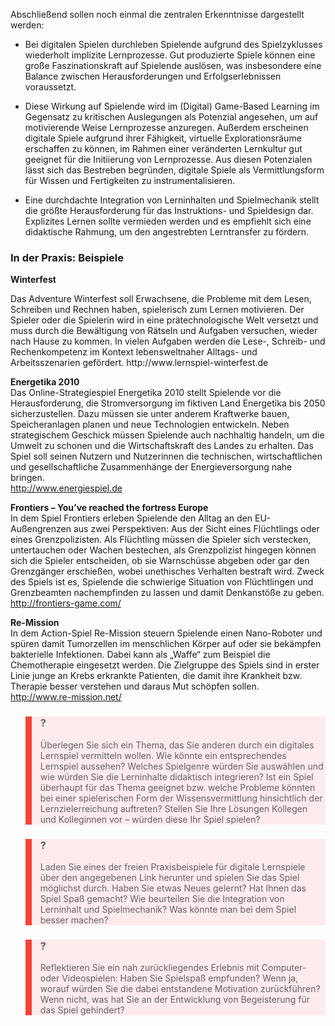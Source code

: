 <!-- filename: 04_Zusammenfassung_und_zentrale_Erkenntnisse.md -->
<!-- title: Zusammenfassung und zentrale Erkenntnisse -->

Abschließend sollen noch einmal die zentralen Erkenntnisse dargestellt werden:

- Bei digitalen Spielen durchleben Spielende aufgrund des Spielzyklusses wiederholt implizite Lernprozesse. Gut produzierte Spiele können eine große Faszinationskraft auf Spielende auslösen, was insbesondere eine Balance zwischen Herausforderungen und Erfolgserlebnissen voraussetzt.

- Diese Wirkung auf Spielende wird im (Digital) Game-Based Learning im Gegensatz zu kritischen Auslegungen als Potenzial angesehen, um auf motivierende Weise Lernprozesse anzuregen. Außerdem erscheinen digitale Spiele aufgrund ihrer Fähigkeit, virtuelle Explorationsräume erschaffen zu können, im Rahmen einer veränderten Lernkultur gut geeignet für die Initiierung von Lernprozesse. Aus diesen Potenzialen lässt sich das Bestreben begründen, digitale Spiele als Vermittlungsform für Wissen und Fertigkeiten zu instrumentalisieren.
- Eine durchdachte Integration von Lerninhalten und Spielmechanik stellt die größte Herausforderung für das Instruktions- und Spieldesign dar. Explizites Lernen sollte vermieden werden und es empfiehlt sich eine didaktische Rahmung, um den angestrebten Lerntransfer zu fördern.

### In der Praxis: Beispiele

**Winterfest**  
</blockquote> Das Adventure Winterfest soll Erwachsene, die Probleme mit dem Lesen, Schreiben und Rechnen haben, spielerisch zum Lernen motivieren. Der Spieler oder die Spielerin wird in eine prätechnologische Welt versetzt und muss durch die Bewältigung von Rätseln und Aufgaben versuchen, wieder nach Hause zu kommen. In vielen Aufgaben werden die Lese-, Schreib- und Rechenkompetenz im Kontext lebensweltnaher Alltags- und Arbeitsszenarien gefördert.  
http://www.lernspiel-winterfest.de

**Energetika 2010**  
Das Online-Strategiespiel Energetika 2010 stellt Spielende vor die Herausforderung, die Stromversorgung im fiktiven Land Energetika bis 2050 sicherzustellen. Dazu müssen sie unter anderem Kraftwerke bauen, Speicheranlagen planen und neue Technologien entwickeln. Neben strategischem Geschick müssen Spielende auch nachhaltig handeln, um die Umwelt zu schonen und die Wirtschaftskraft des Landes zu erhalten. Das Spiel soll seinen Nutzern und Nutzerinnen die technischen, wirtschaftlichen und gesellschaftliche Zusammenhänge der Energieversorgung nahe bringen.  
http://www.energiespiel.de

**Frontiers – You’ve reached the fortress Europe**  
In dem Spiel Frontiers erleben Spielende den Alltag an den EU-Außengrenzen aus zwei Perspektiven: Aus der Sicht eines Flüchtlings oder eines Grenzpolizisten. Als Flüchtling müssen die Spieler sich verstecken, untertauchen oder Wachen bestechen, als Grenzpolizist hingegen können sich die Spieler entscheiden, ob sie Warnschüsse abgeben oder gar den Grenzgänger erschießen, wobei unethisches Verhalten bestraft wird. Zweck des Spiels ist es, Spielende die schwierige Situation von Flüchtlingen und Grenzbeamten nachempfinden zu lassen und damit Denkanstöße zu geben.  
http://frontiers-game.com/

**Re-Mission**  
In dem Action-Spiel Re-Mission steuern Spielende einen Nano-Roboter und spüren damit Tumorzellen im menschlichen Körper auf oder sie bekämpfen bakterielle Infektionen. Dabei kann als „Waffe“ zum Beispiel die Chemotherapie eingesetzt werden. Die Zielgruppe des Spiels sind in erster Linie junge an Krebs erkrankte Patienten, die damit ihre Krankheit bzw. Therapie besser verstehen und daraus Mut schöpfen sollen.  
http://www.re-mission.net/

<blockquote style="background: #FFEBEE; border-left: 10px solid #F44336">

### ?

Überlegen Sie sich ein Thema, das Sie anderen durch ein digitales Lernspiel vermitteln wollen. Wie könnte ein entsprechendes Lernspiel aussehen? Welches Spielgenre würden Sie auswählen und wie würden Sie die Lerninhalte didaktisch integrieren? Ist ein Spiel überhaupt für das Thema geeignet bzw. welche Probleme könnten bei einer spielerischen Form der Wissensvermittlung hinsichtlich der Lernzielerreichung auftreten? Stellen Sie Ihre Lösungen Kollegen und Kolleginnen vor – würden diese Ihr Spiel spielen?

</blockquote>

<blockquote style="background: #FFEBEE; border-left: 10px solid #F44336">

### ?

Laden Sie eines der freien Praxisbeispiele für digitale Lernspiele über den angegebenen Link herunter und spielen Sie das Spiel möglichst durch. Haben Sie etwas Neues gelernt? Hat Ihnen das Spiel Spaß gemacht? Wie beurteilen Sie die Integration von Lerninhalt und Spielmechanik? Was könnte man bei dem Spiel besser machen?

</blockquote>

<blockquote style="background: #FFEBEE; border-left: 10px solid #F44336">

### ?

Reflektieren Sie ein nah zurückliegendes Erlebnis mit Computer- oder Videospielen: Haben Sie Spielspaß empfunden? Wenn ja, worauf würden Sie die dabei entstandene Motivation zurückführen? Wenn nicht, was hat Sie an der Entwicklung von Begeisterung für das Spiel gehindert?

</blockquote>
